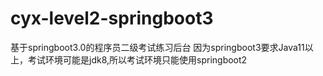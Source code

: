 # cyx-level2-springboot3
基于springboot3.0的程序员二级考试练习后台
因为springboot3要求Java11以上，考试环境可能是jdk8,所以考试环境只能使用springboot2
